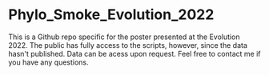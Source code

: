 # Phylo_Smoke_Evolution_2022

This is a Github repo specific for the poster presented at the Evolution 2022. The public has fully access to the scripts, however, since the data hasn't published. Data can be acess upon request. Feel free to contact me if you have any questions.
